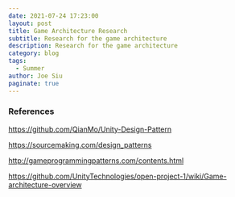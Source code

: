 ```yaml
---
date: 2021-07-24 17:23:00
layout: post
title: Game Architecture Research
subtitle: Research for the game architecture
description: Research for the game architecture
category: blog
tags:
  - Summer
author: Joe Siu
paginate: true
---
```

### References

<https://github.com/QianMo/Unity-Design-Pattern>

<https://sourcemaking.com/design_patterns>

<http://gameprogrammingpatterns.com/contents.html>

<https://github.com/UnityTechnologies/open-project-1/wiki/Game-architecture-overview>